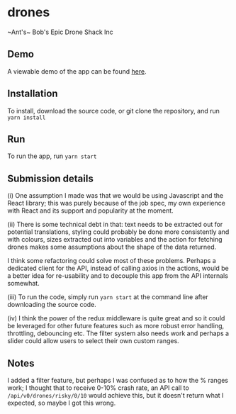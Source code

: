 # drones
~Ant's~ Bob's Epic Drone Shack Inc

## Demo
A viewable demo of the app can be found [here](https://ants-drones.herokuapp.com/).

## Installation

To install, download the source code, or git clone the repository, and run `yarn install`

## Run 

To run the app, run `yarn start`

## Submission details

(i) One assumption I made was that we would be using Javascript and the React library; this was purely because of the job spec, my own experience with React and its support and popularity at the moment.



(ii) There is some technical debt in that: text needs to be extracted out for potential translations, styling could probably be done more consistently and with colours, sizes extracted out into variables and the action for fetching drones makes some assumptions about the shape of the data returned. 

I think some refactoring could solve most of these problems. Perhaps a dedicated client for the API, instead of calling axios in the actions, would be a better idea for re-usability and to decouple this app from the API internals somewhat.

(iii) To run the code, simply run `yarn start` at the command line after downloading the source code.

(iv) I think the power of the redux middleware is quite great and so it could be leveraged for other future features such as more robust error handling, throttling, debouncing etc. The filter system also needs work and perhaps a slider could allow users to select their own custom ranges.

## Notes

I added a filter feature, but perhaps I was confused as to how the % ranges work; I thought that to receive 0-10% crash rate, an API call to ` /api/v0/drones/risky/0/10` would achieve this, but it doesn't return what I expected, so maybe I got this wrong.